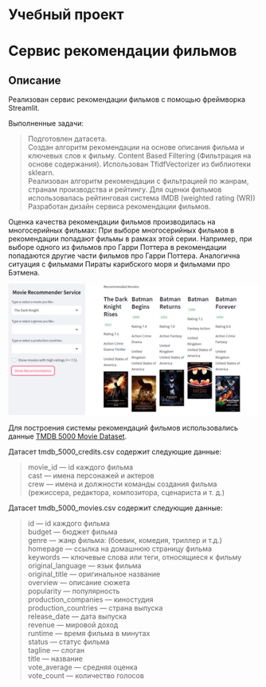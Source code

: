 # Учебный проект
# Сервис рекомендации фильмов

## Описание

Реализован сервис рекомендации фильмов с помощью фреймворка Streamlit.

Выполненные задачи:
> Подготовлен датасета.\
Создан алгоритм рекомендации на основе описания фильма и ключевых слов к фильму. Content Based Filtering (Фильтрация на основе содержания). Использован TfidfVectorizer из библиотеки sklearn. \
Реализован алгоритм рекомендации с фильтрацией по жанрам, странам производства и рейтингу. Для оценки фильмов использовалась рейтинговая система IMDB (weighted rating (WR))\
Разработан дизайн сервиса рекомендации фильмов.

Оценка качества рекомендации фильмов производилась на многосерийных фильмах:
При выборе многосерийных фильмов в рекомендации попадают фильмы в рамках этой серии. Например, при выборе одного из фильмов про Гарри Поттера в рекомендации попадаются другие части фильмов про Гарри Поттера. Аналогична ситуация с фильмами Пираты карибского моря и фильмами про Бэтмена.

![Image alt](https://github.com/ElenaKomar/Movie_recommendation_system/raw/main/src/assets/scrin.png)

Для построения системы рекомендаций фильмов использовались данные [TMDB 5000 Movie Dataset](https://www.kaggle.com/datasets/tmdb/tmdb-movie-metadata).

Датасет tmdb_5000_credits.csv содержит следующие данные:
> movie_id — id каждого фильма\
cast — имена персонажей и актеров\
crew — имена и должности команды создания фильма (режиссера, редактора, композитора, сценариста и т. д.)

Датасет tmdb_5000_movies.csv содержит следующие данные:
>id — id каждого фильма\
budget — бюджет фильма\
genre — жанр фильма: (боевик, комедия, триллер и т.д.)\
homepage — ссылка на домашнюю страницу фильма\
keywords — ключевые слова или теги, относящиеся к фильму\
original_language — язык фильма\
original_title — оригинальное название\
overview — описание сюжета\
popularity — популярность\
production_companies — киностудия\
production_countries — страна выпуска\
release_date — дата выпуска\
revenue — мировой доход\
runtime — время фильма в минутах\
status — статус фильма\
tagline — слоган\
title — название\
vote_average — средняя оценка\
vote_count — количество голосов
